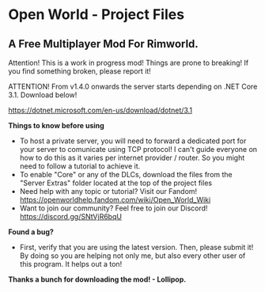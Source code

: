 # Open World - Project Files
## A Free Multiplayer Mod For Rimworld.

Attention! This is a work in progress mod! Things are prone to breaking! If you find something broken, please report it!

ATTENTION! From v1.4.0 onwards the server starts depending on .NET Core 3.1. Download below!

https://dotnet.microsoft.com/en-us/download/dotnet/3.1

**Things to know before using**
- To host a private server, you will need to forward a dedicated port for your server to comunicate using TCP protocol! I can't guide everyone on how to do this as it varies per internet provider / router. So you might need to follow a tutorial to achieve it.
- To enable "Core" or any of the DLCs, download the files from the "Server Extras" folder located at the top of the project files
- Need help with any topic or tutorial? Visit our Fandom! https://openworldhelp.fandom.com/wiki/Open_World_Wiki
- Want to join our community? Feel free to join our Discord! https://discord.gg/SNtVjR6bqU

**Found a bug?**
- First, verify that you are using the latest version. Then, please submit it! By doing so you are helping not only me, but also every other user of this program. It helps out a ton!

**Thanks a bunch for downloading the mod! - Lollipop.**
